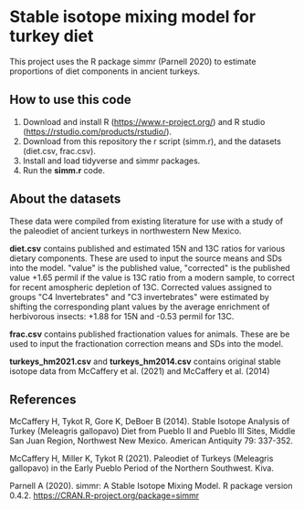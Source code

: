 # Stable isotope mixing model for turkey diet

This project uses the R package simmr (Parnell 2020) to estimate proportions of diet components in ancient turkeys.

## How to use this code

1. Download and install R (https://www.r-project.org/) and R studio (https://rstudio.com/products/rstudio/).
2. Download from this repository the r script (simm.r), and the datasets (diet.csv, frac.csv).
3. Install and load tidyverse and simmr packages.
4. Run the **simm.r** code.

## About the datasets

These data were compiled from existing literature for use with a study of the paleodiet of ancient turkeys in northwestern New Mexico. 

**diet.csv** contains published and estimated 15N and 13C ratios for various dietary components. These are used to input the source means and SDs into the model. "value" is the published value, "corrected" is the published value +1.65 permil if the value is 13C ratio from a modern sample, to correct for recent amospheric depletion of 13C.
Corrected values assigned to groups "C4 Invertebrates" and "C3 invertebrates" were estimated by shifting the corresponding plant values by the average enrichment of herbivorous insects: +1.88 for 15N and -0.53 permil for 13C. 

**frac.csv** contains published fractionation values for animals. These are be used to input the fractionation correction means and SDs into the model.

**turkeys_hm2021.csv** and **turkeys_hm2014.csv** contains original stable isotope data from McCaffery et al. (2021) and McCaffery et al. (2014)

## References

McCaffery H, Tykot R, Gore K, DeBoer B (2014). Stable Isotope Analysis of Turkey (Meleagris gallopavo) Diet from Pueblo II and Pueblo III Sites, Middle San Juan Region, Northwest New Mexico. American Antiquity 79: 337-352.

McCaffery H, Miller K, Tykot R (2021). Paleodiet of Turkeys (Meleagris gallopavo) in the Early Pueblo Period of the Northern Southwest. Kiva.

Parnell A (2020). simmr: A Stable Isotope Mixing Model. R package version 0.4.2. https://CRAN.R-project.org/package=simmr
